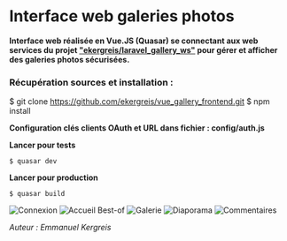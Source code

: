 # Interface web galeries photos

__Interface web réalisée en Vue.JS (Quasar) se connectant aux web services du projet ["ekergreis/laravel_gallery_ws"](https://github.com/ekergreis/laravel_gallery_ws) pour gérer et afficher des galeries photos sécurisées.__

### Récupération sources et installation :

  $ git clone https://github.com/ekergreis/vue_gallery_frontend.git
  $ npm install

__Configuration clés clients OAuth et URL dans fichier : config/auth.js__

__Lancer pour tests__

	$ quasar dev

__Lancer pour production__

	$ quasar build

![Connexion](https://github.com/ekergreis/vue_gallery_frontend/img/demo_connexion.png)
![Accueil Best-of](https://github.com/ekergreis/vue_gallery_frontend/img/demo_bestof.png)
![Galerie](https://github.com/ekergreis/vue_gallery_frontend/img/demo_galerie.png)
![Diaporama](https://github.com/ekergreis/vue_gallery_frontend/img/demo_diaporama.png)
![Commentaires](https://github.com/ekergreis/vue_gallery_frontend/img/demo_comment.png)

*Auteur : Emmanuel Kergreis*

